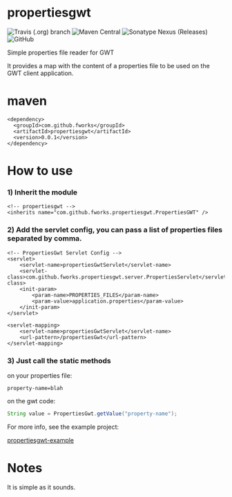 # propertiesgwt

![Travis (.org) branch](https://img.shields.io/travis/fworks/propertiesgwt/master.svg)
![Maven Central](https://img.shields.io/maven-central/v/com.github.fworks/propertiesgwt.svg)
![Sonatype Nexus (Releases)](https://img.shields.io/nexus/r/https/oss.sonatype.org/com.github.fworks/propertiesgwt.svg)
![GitHub](https://img.shields.io/github/license/fworks/propertiesgwt.svg)

Simple properties file reader for GWT

It provides a map with the content of a properties file to be used on the GWT client application.

# maven

```
<dependency>
  <groupId>com.github.fworks</groupId>
  <artifactId>propertiesgwt</artifactId>
  <version>0.0.1</version>
</dependency>
```

# How to use

### 1) Inherit the module

```
<!-- propertiesgwt -->
<inherits name="com.github.fworks.propertiesgwt.PropertiesGWT" />
```
   
### 2) Add the servlet config, you can pass a list of properties files separated by comma.

```
<!-- PropertiesGwt Servlet Config -->
<servlet>
	<servlet-name>propertiesGwtServlet</servlet-name>
	<servlet-class>com.github.fworks.propertiesgwt.server.PropertiesServlet</servlet-class>
	<init-param>
		<param-name>PROPERTIES_FILES</param-name>
		<param-value>application.properties</param-value>
	</init-param>
</servlet>

<servlet-mapping>
	<servlet-name>propertiesGwtServlet</servlet-name>
	<url-pattern>/propertiesGwt</url-pattern>
</servlet-mapping>
```

### 3) Just call the static methods

on your properties file:

```properties
property-name=blah
```

on the gwt code:

```java
String value = PropertiesGwt.getValue("property-name");
```

For more info, see the example project:

[propertiesgwt-example](https://github.com/fworks/propertiesgwt-example)
        
# Notes

It is simple as it sounds.
